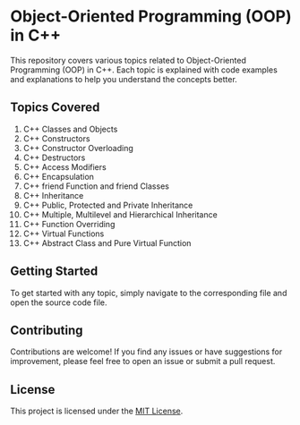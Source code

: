 # Object-Oriented Programming (OOP) in C++

This repository covers various topics related to Object-Oriented Programming (OOP) in C++. Each topic is explained with code examples and explanations to help you understand the concepts better.

## Topics Covered

1. C++ Classes and Objects
2. C++ Constructors
3. C++ Constructor Overloading
4. C++ Destructors
5. C++ Access Modifiers
6. C++ Encapsulation
7. C++ friend Function and friend Classes
8. C++ Inheritance
9. C++ Public, Protected and Private Inheritance
10. C++ Multiple, Multilevel and Hierarchical Inheritance
11. C++ Function Overriding
12. C++ Virtual Functions
13. C++ Abstract Class and Pure Virtual Function

## Getting Started

To get started with any topic, simply navigate to the corresponding file and open the source code file.

## Contributing

Contributions are welcome! If you find any issues or have suggestions for improvement, please feel free to open an issue or submit a pull request.

## License

This project is licensed under the [MIT License](LICENSE).
